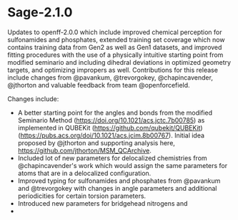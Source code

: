 # Sage-2.1.0

Updates to openff-2.0.0 which include improved chemical perception for sulfonamides and phosphates, extended training set coverage which now contains training data from Gen2 as well as Gen1 datasets, and improved fitting procedures with the use of a physically intuitive starting point from modified seminario and including dihedral deviations in optimized geometry targets, and optimizing impropers as well. Contributions for this release include changes from @pavankum, @trevorgokey, @chapincavender, @jthorton and valuable feedback from team @openforcefield. 

Changes include:
 - A better starting point for the angles and bonds from the modified Seminario Method (https://doi.org/10.1021/acs.jctc.7b00785) as implemented in QUBEKit (https://github.com/qubekit/QUBEKit) (https://pubs.acs.org/doi/10.1021/acs.jcim.8b00767). Initial idea proposed by @jthorton and supporting analysis here, https://github.com/jthorton/MSM_QCArchive.
 - Included lot of new parameters for delocalized chemistries from @chapincavender's work which would assign the same parameters for atoms that are in a delocalized configuration.
 - Improved typing for sulfonamides and phosphates from @pavankum and @trevorgokey with changes in angle parameters and additional periodicities for certain torsion parameters.
 - Introduced new parameters for bridgehead nitrogens and 
 - 
